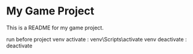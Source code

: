 # My Game Project

This is a README for my game project.




run before project
venv activate : venv\Scripts\activate
venv deactivate : deactivate